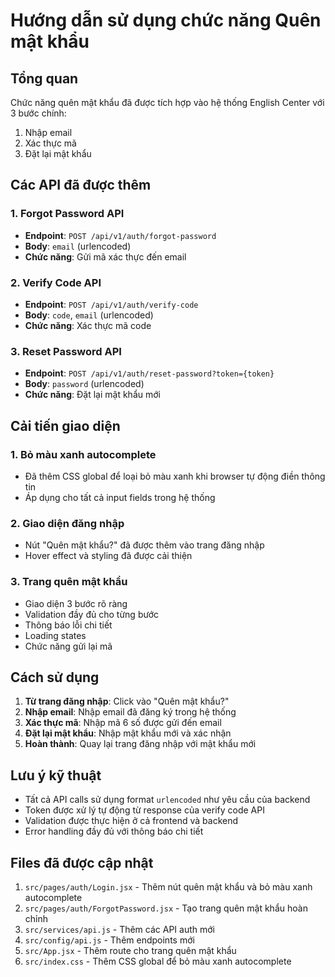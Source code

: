 # Hướng dẫn sử dụng chức năng Quên mật khẩu

## Tổng quan

Chức năng quên mật khẩu đã được tích hợp vào hệ thống English Center với 3 bước chính:

1. Nhập email
2. Xác thực mã
3. Đặt lại mật khẩu

## Các API đã được thêm

### 1. Forgot Password API

- **Endpoint**: `POST /api/v1/auth/forgot-password`
- **Body**: `email` (urlencoded)
- **Chức năng**: Gửi mã xác thực đến email

### 2. Verify Code API

- **Endpoint**: `POST /api/v1/auth/verify-code`
- **Body**: `code`, `email` (urlencoded)
- **Chức năng**: Xác thực mã code

### 3. Reset Password API

- **Endpoint**: `POST /api/v1/auth/reset-password?token={token}`
- **Body**: `password` (urlencoded)
- **Chức năng**: Đặt lại mật khẩu mới

## Cải tiến giao diện

### 1. Bỏ màu xanh autocomplete

- Đã thêm CSS global để loại bỏ màu xanh khi browser tự động điền thông tin
- Áp dụng cho tất cả input fields trong hệ thống

### 2. Giao diện đăng nhập

- Nút "Quên mật khẩu?" đã được thêm vào trang đăng nhập
- Hover effect và styling đã được cải thiện

### 3. Trang quên mật khẩu

- Giao diện 3 bước rõ ràng
- Validation đầy đủ cho từng bước
- Thông báo lỗi chi tiết
- Loading states
- Chức năng gửi lại mã

## Cách sử dụng

1. **Từ trang đăng nhập**: Click vào "Quên mật khẩu?"
2. **Nhập email**: Nhập email đã đăng ký trong hệ thống
3. **Xác thực mã**: Nhập mã 6 số được gửi đến email
4. **Đặt lại mật khẩu**: Nhập mật khẩu mới và xác nhận
5. **Hoàn thành**: Quay lại trang đăng nhập với mật khẩu mới

## Lưu ý kỹ thuật

- Tất cả API calls sử dụng format `urlencoded` như yêu cầu của backend
- Token được xử lý tự động từ response của verify code API
- Validation được thực hiện ở cả frontend và backend
- Error handling đầy đủ với thông báo chi tiết

## Files đã được cập nhật

1. `src/pages/auth/Login.jsx` - Thêm nút quên mật khẩu và bỏ màu xanh autocomplete
2. `src/pages/auth/ForgotPassword.jsx` - Tạo trang quên mật khẩu hoàn chỉnh
3. `src/services/api.js` - Thêm các API auth mới
4. `src/config/api.js` - Thêm endpoints mới
5. `src/App.jsx` - Thêm route cho trang quên mật khẩu
6. `src/index.css` - Thêm CSS global để bỏ màu xanh autocomplete
